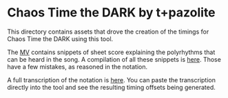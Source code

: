 # Chaos Time the DARK by t+pazolite

This directory contains assets that drove the creation of the timings for Chaos Time the DARK using this tool.

The [MV](https://www.youtube.com/watch?v=EJdlvZEI6Qo) contains snippets of sheet score explaining the polyrhythms that can be heard in the song.
A compilation of all these snippets is [here](full.png).
Those have a few mistakes, as reasoned in the notation.

A full transcription of the notation is [here](poly.txt).
You can paste the transcription directly into the tool and see the resulting timing offsets being generated.
